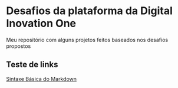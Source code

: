 # Desafios da plataforma da Digital Inovation One
Meu repositório com alguns projetos feitos baseados nos desafios propostos

## Teste de links
[Sintaxe Básica do Markdown](https://www.markdownguide.org/cheat-sheet/)
